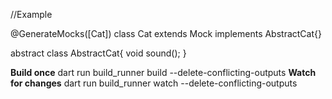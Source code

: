//Example

@GenerateMocks([Cat])
class Cat extends Mock implements AbstractCat{}

abstract class AbstractCat{
    void sound();
}

**Build once**
dart run build_runner build --delete-conflicting-outputs
**Watch for changes**
dart run build_runner watch --delete-conflicting-outputs